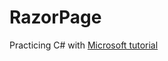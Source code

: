 # RazorPage
Practicing C# with [Microsoft tutorial](https://docs.microsoft.com/en-us/aspnet/core/tutorials/razor-pages/)
